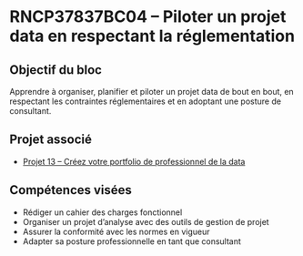# RNCP37837BC04 – Piloter un projet data en respectant la réglementation

## Objectif du bloc
Apprendre à organiser, planifier et piloter un projet data de bout en bout, en respectant les contraintes réglementaires et en adoptant une posture de consultant.

## Projet associé
- [Projet 13 – Créez votre portfolio de professionnel de la data](Projet_13_Portfolio/)  

## Compétences visées
- Rédiger un cahier des charges fonctionnel  
- Organiser un projet d’analyse avec des outils de gestion de projet  
- Assurer la conformité avec les normes en vigueur  
- Adapter sa posture professionnelle en tant que consultant

